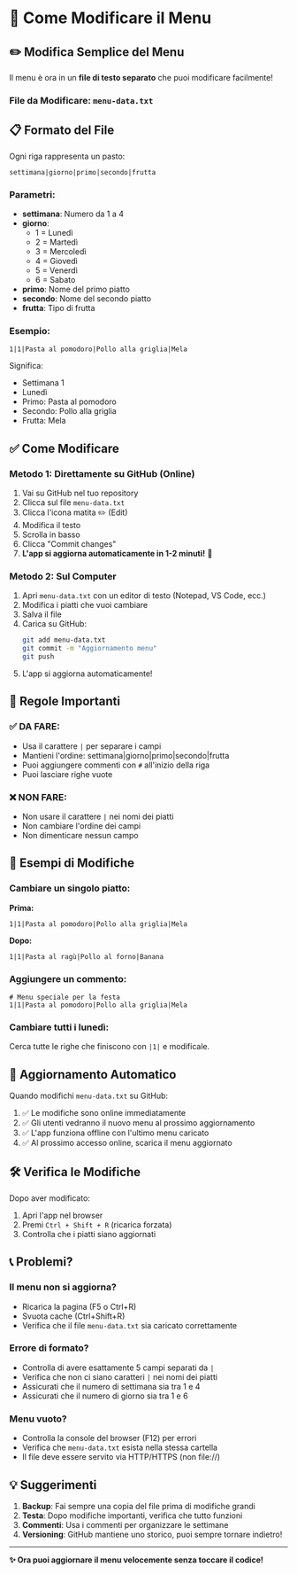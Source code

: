 # 📝 Come Modificare il Menu

## ✏️ Modifica Semplice del Menu

Il menu è ora in un **file di testo separato** che puoi modificare facilmente!

### File da Modificare: `menu-data.txt`

## 📋 Formato del File

Ogni riga rappresenta un pasto:

```
settimana|giorno|primo|secondo|frutta
```

### Parametri:

- **settimana**: Numero da 1 a 4
- **giorno**: 
  - 1 = Lunedì
  - 2 = Martedì
  - 3 = Mercoledì
  - 4 = Giovedì
  - 5 = Venerdì
  - 6 = Sabato
- **primo**: Nome del primo piatto
- **secondo**: Nome del secondo piatto
- **frutta**: Tipo di frutta

### Esempio:

```
1|1|Pasta al pomodoro|Pollo alla griglia|Mela
```

Significa:
- Settimana 1
- Lunedì
- Primo: Pasta al pomodoro
- Secondo: Pollo alla griglia
- Frutta: Mela

## ✅ Come Modificare

### Metodo 1: Direttamente su GitHub (Online)

1. Vai su GitHub nel tuo repository
2. Clicca sul file `menu-data.txt`
3. Clicca l'icona matita ✏️ (Edit)
4. Modifica il testo
5. Scrolla in basso
6. Clicca "Commit changes"
7. **L'app si aggiorna automaticamente in 1-2 minuti!** 🎉

### Metodo 2: Sul Computer

1. Apri `menu-data.txt` con un editor di testo (Notepad, VS Code, ecc.)
2. Modifica i piatti che vuoi cambiare
3. Salva il file
4. Carica su GitHub:
   ```bash
   git add menu-data.txt
   git commit -m "Aggiornamento menu"
   git push
   ```
5. L'app si aggiorna automaticamente!

## 🎨 Regole Importanti

### ✅ DA FARE:
- Usa il carattere `|` per separare i campi
- Mantieni l'ordine: settimana|giorno|primo|secondo|frutta
- Puoi aggiungere commenti con `#` all'inizio della riga
- Puoi lasciare righe vuote

### ❌ NON FARE:
- Non usare il carattere `|` nei nomi dei piatti
- Non cambiare l'ordine dei campi
- Non dimenticare nessun campo

## 📅 Esempi di Modifiche

### Cambiare un singolo piatto:

**Prima:**
```
1|1|Pasta al pomodoro|Pollo alla griglia|Mela
```

**Dopo:**
```
1|1|Pasta al ragù|Pollo al forno|Banana
```

### Aggiungere un commento:

```
# Menu speciale per la festa
1|1|Pasta al pomodoro|Pollo alla griglia|Mela
```

### Cambiare tutti i lunedì:

Cerca tutte le righe che finiscono con `|1|` e modificale.

## 🔄 Aggiornamento Automatico

Quando modifichi `menu-data.txt` su GitHub:

1. ✅ Le modifiche sono online immediatamente
2. ✅ Gli utenti vedranno il nuovo menu al prossimo aggiornamento
3. ✅ L'app funziona offline con l'ultimo menu caricato
4. ✅ Al prossimo accesso online, scarica il menu aggiornato

## 🛠️ Verifica le Modifiche

Dopo aver modificato:

1. Apri l'app nel browser
2. Premi `Ctrl + Shift + R` (ricarica forzata)
3. Controlla che i piatti siano aggiornati

## 📞 Problemi?

### Il menu non si aggiorna?
- Ricarica la pagina (F5 o Ctrl+R)
- Svuota cache (Ctrl+Shift+R)
- Verifica che il file `menu-data.txt` sia caricato correttamente

### Errore di formato?
- Controlla di avere esattamente 5 campi separati da `|`
- Verifica che non ci siano caratteri `|` nei nomi dei piatti
- Assicurati che il numero di settimana sia tra 1 e 4
- Assicurati che il numero di giorno sia tra 1 e 6

### Menu vuoto?
- Controlla la console del browser (F12) per errori
- Verifica che `menu-data.txt` esista nella stessa cartella
- Il file deve essere servito via HTTP/HTTPS (non file://)

## 💡 Suggerimenti

1. **Backup**: Fai sempre una copia del file prima di modifiche grandi
2. **Testa**: Dopo modifiche importanti, verifica che tutto funzioni
3. **Commenti**: Usa i commenti per organizzare le settimane
4. **Versioning**: GitHub mantiene uno storico, puoi sempre tornare indietro!

---

**✨ Ora puoi aggiornare il menu velocemente senza toccare il codice!**

